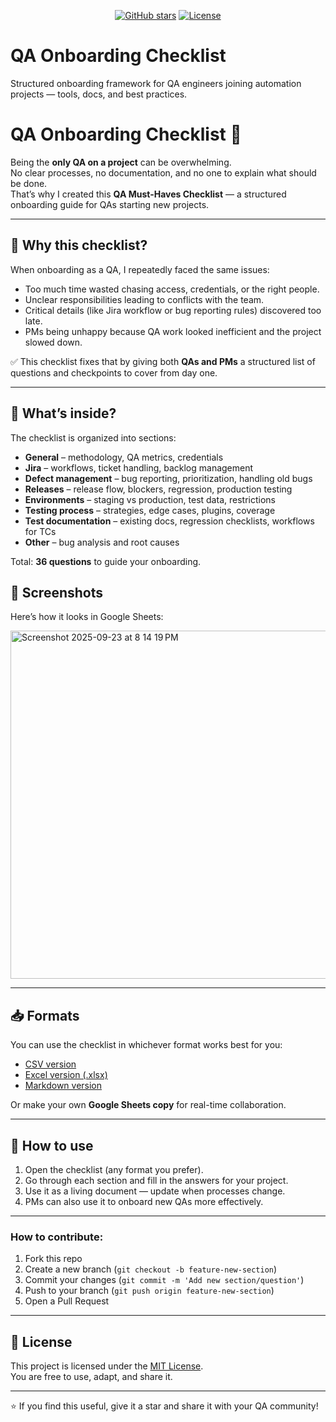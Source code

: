 <p align="center">
  <a href="https://github.com/dashatsion/qa-onboarding-checklist/stargazers"><img src="https://img.shields.io/github/stars/dashatsion/qa-onboarding-checklist?style=social" alt="GitHub stars"></a>
  <a href="https://github.com/dashatsion/qa-onboarding-checklist/blob/main/LICENSE"><img src="https://img.shields.io/badge/license-MIT-green.svg" alt="License"></a>
</p>

# QA Onboarding Checklist  
Structured onboarding framework for QA engineers joining automation projects — tools, docs, and best practices.


# QA Onboarding Checklist 🚀

Being the **only QA on a project** can be overwhelming.  
No clear processes, no documentation, and no one to explain what should be done.  
That’s why I created this **QA Must-Haves Checklist** — a structured onboarding guide for QAs starting new projects.

---

## 🌟 Why this checklist?
When onboarding as a QA, I repeatedly faced the same issues:
- Too much time wasted chasing access, credentials, or the right people.
- Unclear responsibilities leading to conflicts with the team.
- Critical details (like Jira workflow or bug reporting rules) discovered too late.
- PMs being unhappy because QA work looked inefficient and the project slowed down.

✅ This checklist fixes that by giving both **QAs and PMs** a structured list of questions and checkpoints to cover from day one.

---

## 📂 What’s inside?

The checklist is organized into sections:

- **General** – methodology, QA metrics, credentials  
- **Jira** – workflows, ticket handling, backlog management  
- **Defect management** – bug reporting, prioritization, handling old bugs  
- **Releases** – release flow, blockers, regression, production testing  
- **Environments** – staging vs production, test data, restrictions  
- **Testing process** – strategies, edge cases, plugins, coverage  
- **Test documentation** – existing docs, regression checklists, workflows for TCs  
- **Other** – bug analysis and root causes  

Total: **36 questions** to guide your onboarding.

## 📸 Screenshots
Here’s how it looks in Google Sheets:  

<img width="633" height="557" alt="Screenshot 2025-09-23 at 8 14 19 PM" src="https://github.com/user-attachments/assets/c4e042e2-9aa9-4cf0-b4b2-a484444f387b" />


---

## 📥 Formats

You can use the checklist in whichever format works best for you:

- [CSV version](qa_onboarding_checklist.csv)  
- [Excel version (.xlsx)](qa_onboarding_checklist.xlsx)  
- [Markdown version](qa_onboarding_checklist.md)  

Or make your own **Google Sheets copy** for real-time collaboration.

---

## 🚀 How to use

1. Open the checklist (any format you prefer).  
2. Go through each section and fill in the answers for your project.  
3. Use it as a living document — update when processes change.  
4. PMs can also use it to onboard new QAs more effectively.  

---

### How to contribute:  
1. Fork this repo  
2. Create a new branch (`git checkout -b feature-new-section`)  
3. Commit your changes (`git commit -m 'Add new section/question'`)  
4. Push to your branch (`git push origin feature-new-section`)  
5. Open a Pull Request  

---

## 📜 License  

This project is licensed under the [MIT License](LICENSE).  
You are free to use, adapt, and share it.  

---

⭐ If you find this useful, give it a star and share it with your QA community!  
